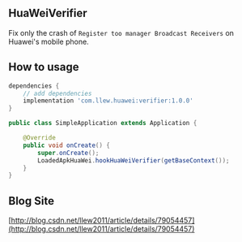 ## HuaWeiVerifier
Fix only the crash of `Register too manager Broadcast Receivers` on Huawei's mobile phone.

## How to usage
```gradle
dependencies {
    // add dependencies
    implementation 'com.llew.huawei:verifier:1.0.0'
}
```

```java
public class SimpleApplication extends Application {

    @Override
    public void onCreate() {
        super.onCreate();
        LoadedApkHuaWei.hookHuaWeiVerifier(getBaseContext());
    }
}
```

## Blog Site
[http://blog.csdn.net/llew2011/article/details/79054457](http://blog.csdn.net/llew2011/article/details/79054457)